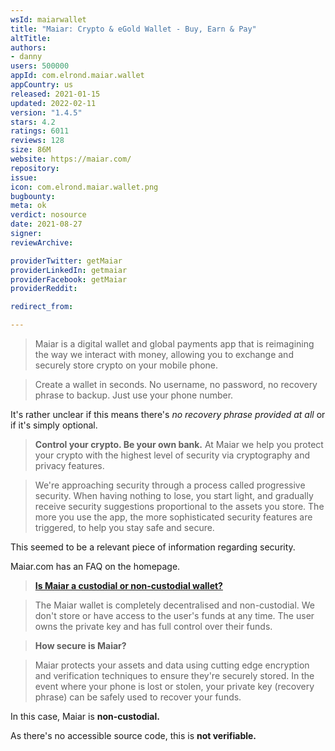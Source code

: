 ```yaml
---
wsId: maiarwallet
title: "Maiar: Crypto & eGold Wallet - Buy, Earn & Pay"
altTitle: 
authors:
- danny
users: 500000
appId: com.elrond.maiar.wallet
appCountry: us
released: 2021-01-15
updated: 2022-02-11
version: "1.4.5"
stars: 4.2
ratings: 6011
reviews: 128
size: 86M
website: https://maiar.com/
repository: 
issue: 
icon: com.elrond.maiar.wallet.png
bugbounty: 
meta: ok
verdict: nosource
date: 2021-08-27
signer: 
reviewArchive:

providerTwitter: getMaiar
providerLinkedIn: getmaiar
providerFacebook: getMaiar
providerReddit: 

redirect_from:

---
```


> Maiar is a digital wallet and global payments app that is reimagining the way we interact with money, allowing you to exchange and securely store crypto on your mobile phone.

> Create a wallet in seconds. No username, no password, no recovery phrase to backup. Just use your phone number.


It's rather unclear if this means there's *no recovery phrase provided at all* or if it's simply optional.

> **Control your crypto. Be your own bank.** At Maiar we help you protect your crypto with the highest level of security via cryptography and privacy features.

> We're approaching security through a process called progressive security. When having nothing to lose, you start light, and gradually receive security suggestions proportional to the assets you store. The more you use the app, the more sophisticated security features are triggered, to help you stay safe and secure.

This seemed to be a relevant piece of information regarding security.

Maiar.com has an FAQ on the homepage.

> [**Is Maiar a custodial or non-custodial wallet?**](https://maiar.com/)

> The Maiar wallet is completely decentralised and non-custodial. We don't store or have access to the user's funds at any time. The user owns the private key and has full control over their funds.

> **How secure is Maiar?**

> Maiar protects your assets and data using cutting edge encryption and verification techniques to ensure they're securely stored. In the event where your phone is lost or stolen, your private key (recovery phrase) can be safely used to recover your funds.

In this case, Maiar is **non-custodial.** 

As there's no accessible source code, this is **not verifiable.**
